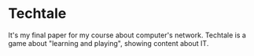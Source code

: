 # Techtale
It's my final paper for my course about computer's network.
Techtale is a game about "learning and playing", showing content about IT.
